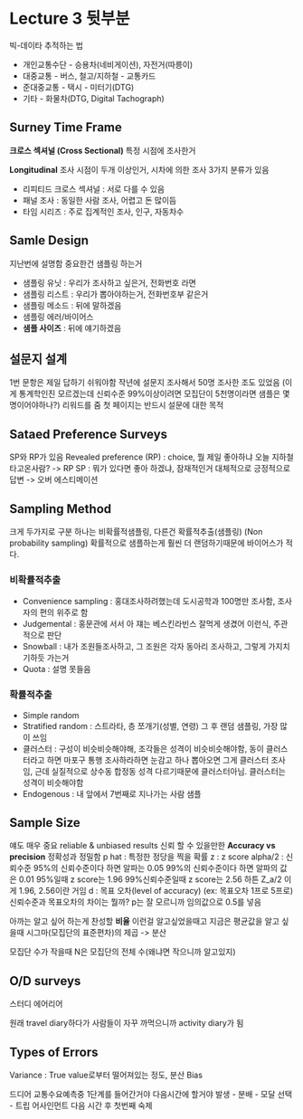 # Lecture 3 뒷부분
빅-데이타
추적하는 법

- 개인교통수단 - 승용차(네비게이션), 자전거(따릉이)
- 대중교통 - 버스, 철고/지하철 - 교통카드
- 준대중교통 - 택시 - 미터기(DTG)
- 기타 -  화물차(DTG, Digital Tachograph)

## Surney Time Frame
**크로스 섹셔널 (Cross Sectional)**
특정 시점에 조사한거

**Longitudinal**
조사 시점이 두개 이상인거, 시차에 의한 조사
3가지 분류가 있음

- 리피티드 크로스 섹셔널 : 서로 다를 수 있음
- 패널 조사 : 동일한 사람 조사, 어렵고 돈 많이듬
- 타임 시리즈 : 주로 집계적인 조사, 인구, 자동차수

## Samle Design
지난번에 설명함
중요한건 샘플링 하는거

- 샘플링 유닛 : 우리가 조사하고 싶은거, 전화번호 라면
- 샘플링 리스트 : 우리가 뽑아야하는거, 전화번호부 같은거
- 샘플링 메소드 : 뒤에 말하겠음
- 샘플링 에러/바이어스
- **샘플 사이즈** : 뒤에 얘기하겠음

## 설문지 설계
1번 문항은 제일 답하기 쉬워야함
작년에 설문지 조사해서 50명 조사한 조도 있었음
(이게 통계학인진 모르겠는데 신뢰수준 99%이상이려면 모집단이 5천명이라면 샘플은 몇명이어야하나?)
리워드를 줌
첫 페이지는 반드시 설문에 대한 목적

## Sataed Preference Surveys
SP와 RP가 있음
Revealed preference (RP) : choice, 뭘 제일 좋아하냐
오늘 지하철 타고온사람? -> RP
SP : 뭐가 있다면 좋아 하겠냐, 잠재적인거
대체적으로 긍정적으로 답변 -> 오버 에스티메이션

## Sampling Method
크게 두가지로 구분
하나는 비확률적샘플링, 다른건 확률적추출(샘플링)
(Non probability sampling)
확률적으로 샘플하는게 훨씬 더 랜덤하기때문에 바이어스가 적다.

### 비확률적추출
- Convenience sampling : 홍대조사하려했는데 도시공학과 100명만 조사함, 조사자의 편의 위주로 함
- Judgemental : 홍문관에 서서 아 쟤는 베스킨라빈스 잘먹게 생겼어 이런식, 주관적으로 판단
- Snowball : 내가 조원들조사하고, 그 조원은 각자 동아리 조사하고, 그렇게 가지치기하듯 가는거
- Quota : 설명 못들음

### 확률적추출
- Simple random
- Stratified random : 스트라타, 층 쪼개기(성별, 연령) 그 후 랜덤 샘플링, 가장 많이 쓰임
- 클러스터 : 구성이 비슷비슷해야해, 조각들은 성격이 비슷비슷해야함, 동이 클러스터라고 하면 마포구 통행 조사하라하면 눈감고 하나 뽑아오면 그게 클러스터 조사임, 근데 실질적으로 상수동 합정동 성격 다르기때문에 클러스터아님. 클러스터는 성격이 비슷해야함
- Endogenous : 내 앞에서 7번째로 지나가는 사람 샘플

## Sample Size
얘도 매우 중요
reliable & unbiased results 신뢰 할 수 있을만한
**Accuracy vs precision** 정확성과 정밀함
p hat : 특정한 정당을 찍을 확률
z : z score
alpha/2 : 신뢰수준
95%의 신뢰수준이다 하면 알파는 0.05
99%의 신뢰수준이다 하면 알파의 값은 0.01
95%일때 z score는 1.96
99%신뢰수준일때 z score는 2.56
하튼 Z_a/2 이게 1.96, 2.56이란 거임
d : 목표 오차(level of accuracy) (ex: 목표오차 1프로 5프로)
신뢰수준과 목표오차의 차이는 뭘까?
p는 잘 모르니까 임의값으로 0.5를 넣음

아까는 알고 싶어 하는게 찬성할 **비율** 이런걸 알고싶었을때고
지금은 평균값을 알고 싶을때
시그마(모집단의 표준편차)의 제곱 -> 분산

모집단 수가 작을때 N은 모집단의 전체 수(왜냐면 작으니까 알고있지)

## O/D surveys
스터디 에어리어

원래 travel diary하다가 사람들이 자꾸 까먹으니까 activity diary가 됨

## Types of Errors
Variance : True value로부터 떨어져있는 정도, 분산
Bias


드디어 교통수요예측중 1단계를 들어간거야 다음시간에 할거야
발생 - 분배 - 모달 선택 - 트립 어사인먼트
다음 시간 후 첫번째 숙제